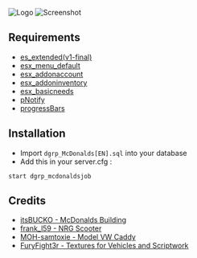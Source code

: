 ![Logo](https://i.imgur.com/dA1Qe1d.png)
![Screenshot](https://i.imgur.com/x95rpFR.png)

## Requirements
- [es_extended(v1-final)](https://github.com/ESX-Org/es_extended/tree/v1-final)
- [esx_menu_default](https://github.com/ESX-Org/esx_menu_default)
- [esx_addonaccount](https://github.com/ESX-Org/esx_addonaccount)
- [esx_addoninventory](https://github.com/ESX-Org/esx_addoninventory)
- [esx_basicneeds](https://github.com/ESX-Org/esx_basicneeds)
- [pNotify](https://github.com/Nick78111/pNotify)
- [progressBars](https://github.com/EthanPeacock/progressBars)

## Installation
- Import `dgrp_McDonalds[EN].sql` into your database
- Add this in your server.cfg :

```
start dgrp_mcdonaldsjob
```

## Credits

- [itsBUCKO - McDonalds Building](https://forum.cfx.re/t/mcdonalds-ymap-remake/1064687)
- [frank_l59 - NRG Scooter](https://www.gta5-mods.com/vehicles/nrg-mc3)
- [MOH-samtoxie - Model VW Caddy](https://www.gta5-mods.com/vehicles/addon-volkswagen-caddy-pizza-delivery-danish-dansk)
- [FuryFight3r - Textures for Vehicles and Scriptwork](https://github.com/FuryFight3r/)